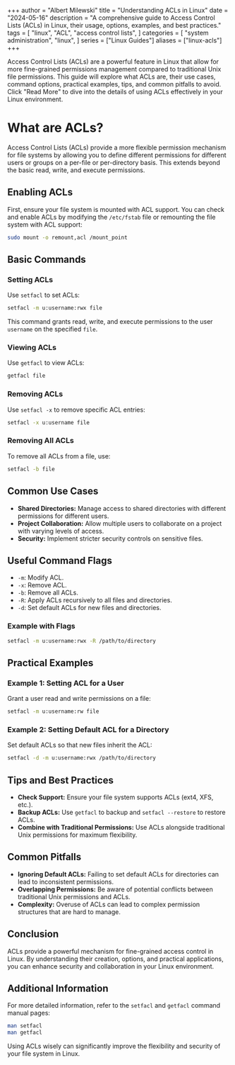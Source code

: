 
+++
author = "Albert Milewski"
title = "Understanding ACLs in Linux"
date = "2024-05-16"
description = "A comprehensive guide to Access Control Lists (ACLs) in Linux, their usage, options, examples, and best practices."
tags = [
    "linux",
    "ACL",
    "access control lists",
]
categories = [
    "system administration",
    "linux",
]
series = ["Linux Guides"]
aliases = ["linux-acls"]
+++

Access Control Lists (ACLs) are a powerful feature in Linux that allow for more fine-grained permissions management compared to traditional Unix file permissions. This guide will explore what ACLs are, their use cases, command options, practical examples, tips, and common pitfalls to avoid. Click "Read More" to dive into the details of using ACLs effectively in your Linux environment.


# What are ACLs?

Access Control Lists (ACLs) provide a more flexible permission mechanism for file systems by allowing you to define different permissions for different users or groups on a per-file or per-directory basis. This extends beyond the basic read, write, and execute permissions.

## Enabling ACLs

First, ensure your file system is mounted with ACL support. You can check and enable ACLs by modifying the `/etc/fstab` file or remounting the file system with ACL support:

```bash
sudo mount -o remount,acl /mount_point
```

## Basic Commands

### Setting ACLs

Use `setfacl` to set ACLs:

```bash
setfacl -m u:username:rwx file
```

This command grants read, write, and execute permissions to the user `username` on the specified `file`.

### Viewing ACLs

Use `getfacl` to view ACLs:

```bash
getfacl file
```

### Removing ACLs

Use `setfacl -x` to remove specific ACL entries:

```bash
setfacl -x u:username file
```

### Removing All ACLs

To remove all ACLs from a file, use:

```bash
setfacl -b file
```

## Common Use Cases

- **Shared Directories:** Manage access to shared directories with different permissions for different users.
- **Project Collaboration:** Allow multiple users to collaborate on a project with varying levels of access.
- **Security:** Implement stricter security controls on sensitive files.

## Useful Command Flags

- `-m`: Modify ACL.
- `-x`: Remove ACL.
- `-b`: Remove all ACLs.
- `-R`: Apply ACLs recursively to all files and directories.
- `-d`: Set default ACLs for new files and directories.

### Example with Flags

```bash
setfacl -m u:username:rwx -R /path/to/directory
```

## Practical Examples

### Example 1: Setting ACL for a User

Grant a user read and write permissions on a file:

```bash
setfacl -m u:username:rw file
```

### Example 2: Setting Default ACL for a Directory

Set default ACLs so that new files inherit the ACL:

```bash
setfacl -d -m u:username:rwx /path/to/directory
```

## Tips and Best Practices

- **Check Support:** Ensure your file system supports ACLs (ext4, XFS, etc.).
- **Backup ACLs:** Use `getfacl` to backup and `setfacl --restore` to restore ACLs.
- **Combine with Traditional Permissions:** Use ACLs alongside traditional Unix permissions for maximum flexibility.

## Common Pitfalls

- **Ignoring Default ACLs:** Failing to set default ACLs for directories can lead to inconsistent permissions.
- **Overlapping Permissions:** Be aware of potential conflicts between traditional Unix permissions and ACLs.
- **Complexity:** Overuse of ACLs can lead to complex permission structures that are hard to manage.

## Conclusion

ACLs provide a powerful mechanism for fine-grained access control in Linux. By understanding their creation, options, and practical applications, you can enhance security and collaboration in your Linux environment.

## Additional Information

For more detailed information, refer to the `setfacl` and `getfacl` command manual pages:

```bash
man setfacl
man getfacl
```

Using ACLs wisely can significantly improve the flexibility and security of your file system in Linux.
